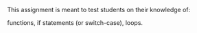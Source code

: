 This assignment is meant to test students on their knowledge of: 

functions,
if statements (or switch-case),
loops.
